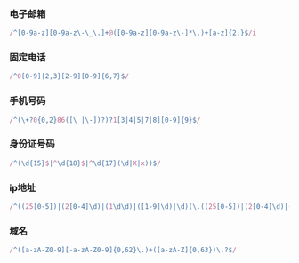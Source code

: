 ### 电子邮箱
``` javascript
/^[0-9a-z][0-9a-z\-\_\.]+@([0-9a-z][0-9a-z\-]*\.)+[a-z]{2,}$/i
```

### 固定电话
``` javascript
/^0[0-9]{2,3}[2-9][0-9]{6,7}$/
```

### 手机号码
``` javascript
/^(\+?0{0,2}86([\ |\-])?)?1[3|4|5|7|8][0-9]{9}$/
```

### 身份证号码
``` javascript
/^(\d{15}$|^\d{18}$|^\d{17}(\d|X|x))$/
```

### ip地址
``` javascript
/^((25[0-5])|(2[0-4]\d)|(1\d\d)|([1-9]\d)|\d)(\.((25[0-5])|(2[0-4]\d)|(1\d\d)|([1-9]\d)|\d)){3}$/
```

### 域名
``` javascript
/^([a-zA-Z0-9][-a-zA-Z0-9]{0,62}\.)+([a-zA-Z]{0,63})\.?$/
```
